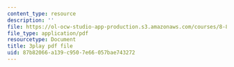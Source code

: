 ```yaml
---
content_type: resource
description: ''
file: https://ol-ocw-studio-app-production.s3.amazonaws.com/courses/8-851-effective-field-theory-spring-2013/87b82066a139c9507e66057bae743272_kZcGNN5cYCg.pdf
file_type: application/pdf
resourcetype: Document
title: 3play pdf file
uid: 87b82066-a139-c950-7e66-057bae743272
---
```

